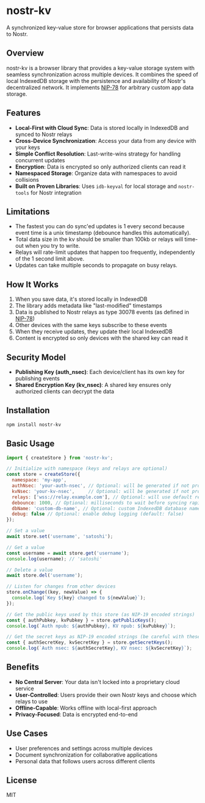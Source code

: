 # nostr-kv

A synchronized key-value store for browser applications that persists data to Nostr.

## Overview

nostr-kv is a browser library that provides a key-value storage system with seamless synchronization across multiple devices. It combines the speed of local IndexedDB storage with the persistence and availability of Nostr's decentralized network. It implements [NIP-78](https://github.com/nostr-protocol/nips/blob/master/78.md) for arbitrary custom app data storage.

## Features

- **Local-First with Cloud Sync**: Data is stored locally in IndexedDB and synced to Nostr relays
- **Cross-Device Synchronization**: Access your data from any device with your keys
- **Simple Conflict Resolution**: Last-write-wins strategy for handling concurrent updates
- **Encryption**: Data is encrypted so only authorized clients can read it
- **Namespaced Storage**: Organize data with namespaces to avoid collisions
- **Built on Proven Libraries**: Uses `idb-keyval` for local storage and `nostr-tools` for Nostr integration

## Limitations

- The fastest you can do sync'ed updates is 1 every second because event time is a unix timestamp (debounce handles this automatically).
- Total data size in the kv should be smaller than 100kb or relays will time-out when you try to write.
- Relays will rate-limit updates that happen too frequently, independently of the 1 second limit above.
- Updates can take multiple seconds to propagate on busy relays.

## How It Works

1. When you save data, it's stored locally in IndexedDB
2. The library adds metadata like "last-modified" timestamps
3. Data is published to Nostr relays as type 30078 events (as defined in [NIP-78](https://github.com/nostr-protocol/nips/blob/master/78.md))
4. Other devices with the same keys subscribe to these events
5. When they receive updates, they update their local IndexedDB
6. Content is encrypted so only devices with the shared key can read it

## Security Model

- **Publishing Key (auth_nsec)**: Each device/client has its own key for publishing events
- **Shared Encryption Key (kv_nsec)**: A shared key ensures only authorized clients can decrypt the data

## Installation

```bash
npm install nostr-kv
```

## Basic Usage

```javascript
import { createStore } from 'nostr-kv';

// Initialize with namespace (keys and relays are optional)
const store = createStore({
  namespace: 'my-app',
  authNsec: 'your-auth-nsec', // Optional: will be generated if not provided
  kvNsec: 'your-kv-nsec',     // Optional: will be generated if not provided
  relays: ['wss://relay.example.com'], // Optional: will use default relays if not provided
  debounce: 1000, // Optional: milliseconds to wait before syncing rapid changes (default: 1010)
  dbName: 'custom-db-name', // Optional: custom IndexedDB database name
  debug: false // Optional: enable debug logging (default: false)
});

// Set a value
await store.set('username', 'satoshi');

// Get a value
const username = await store.get('username');
console.log(username); // 'satoshi'

// Delete a value
await store.del('username');

// Listen for changes from other devices
store.onChange((key, newValue) => {
  console.log(`Key ${key} changed to ${newValue}`);
});

// Get the public keys used by this store (as NIP-19 encoded strings)
const { authPubkey, kvPubkey } = store.getPublicKeys();
console.log(`Auth npub: ${authPubkey}, KV npub: ${kvPubkey}`);

// Get the secret keys as NIP-19 encoded strings (be careful with these!)
const { authSecretKey, kvSecretKey } = store.getSecretKeys();
console.log(`Auth nsec: ${authSecretKey}, KV nsec: ${kvSecretKey}`);
```

## Benefits

- **No Central Server**: Your data isn't locked into a proprietary cloud service
- **User-Controlled**: Users provide their own Nostr keys and choose which relays to use
- **Offline-Capable**: Works offline with local-first approach
- **Privacy-Focused**: Data is encrypted end-to-end

## Use Cases

- User preferences and settings across multiple devices
- Document synchronization for collaborative applications
- Personal data that follows users across different clients

## License

MIT
